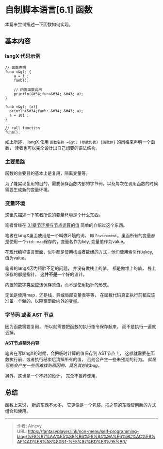 # 自制脚本语言[6.1] 函数


本篇来尝试描述一下函数如何实现。



## 基本内容

### langX 代码示例

```text
// 函数声明 
funa =&gt; {
	a = 1 ;
	funb();

	// 内置函数调用
	println(&#34;funa&#34; &#43; a);
}

funb =&gt; (x){
  println(&#34;funb: &#34; &#43; a);
  a = 101 ;
}

// call function
funa();
```

如上所述， langX 使用 `函数名称 =&gt; (参数列表) {函数体}` 的风格来声明一个函数， 读者也可以完全设计出自己想要的语法结构。

### 主要思路

函数的主要目的基本上是复用，隔离变量等。

为了能实现复用的目的，需要保存函数内部的字节码，以及每次在调用函数的时候需要生成新的变量环境。



### 变量环境

这里先描述一下笔者所说的变量环境是个什么东西。 

笔者曾经在 [3.1章节环境与节点运算的值](../自制脚本语言3.1-环境与节点运算的值/) 简单的介绍过这个东西。

笔者在langX里面使用是一个叫做环境的词， 即  `Enviroment`。里面所有的变量都是使用一个`std::map`保存的，变量名作为key, 变量值作为value。

在现代编程语言里面，似乎都是使用栈或者数组的方式，他们使用索引作为key, 值为value。

笔者的langX因为经验不足的问题， 并没有做栈上的值， 都是做堆上的值， 栈上保存的都是指针， 这**并不是**一个好的设计。

内置的数字类型应该保存原值，而不是使用指针的形式。

无论是使用map，还是栈，异或局部变量表等等， 在函数代码真正执行前都应该准备一个新的，以隔离函数内外的变量。



### 字节码 或者 AST 节点

因为函数需要复用， 所以就需要把函数的执行指令保存起来， 而不是执行一遍就丢掉。 

**AST节点额外内容**

笔者在写langX的时候，会把临时计算的值保存到 AST节点上， 这样就需要在函数执行前，或者执行结束后清掉所有的值， 否则会产生一些未预期的行为。 *就是可能会产生一些很难找到原因的，莫名其妙的bug。*

另外，这也是一个不好的设计， 完全不推荐使用。



## 总结

函数上来说， 新的东西不太多， 它更像是一个包装，把之前的东西使用新的方式组合和使用。



---

> 作者: Aincvy  
> URL: https://fantasyplayer.link/non-menu/self-programming-lang/%E8%87%AA%E5%88%B6%E8%84%9A%E6%9C%AC%E8%AF%AD%E8%A8%806.1-%E5%87%BD%E6%95%B0/  

